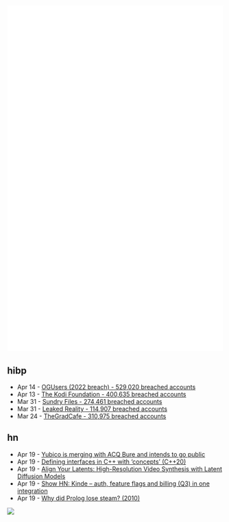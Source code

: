 ![Metrics](https://raw.githubusercontent.com/phixion/phixion/master/metrics.svg)

## hibp

<!--
for https://github.com/phixion/phixion/blob/main/.github/workflows/feeds.yml
-->
<!--START_SECTION:haveibeenpwnd-->
- Apr 14 - [OGUsers (2022 breach) - 529,020 breached accounts](https://haveibeenpwned.com/PwnedWebsites#OGUsers2022)
- Apr 13 - [The Kodi Foundation - 400,635 breached accounts](https://haveibeenpwned.com/PwnedWebsites#KodiFoundation)
- Mar 31 - [Sundry Files - 274,461 breached accounts](https://haveibeenpwned.com/PwnedWebsites#SundryFiles)
- Mar 31 - [Leaked Reality - 114,907 breached accounts](https://haveibeenpwned.com/PwnedWebsites#LeakedReality)
- Mar 24 - [TheGradCafe - 310,975 breached accounts](https://haveibeenpwned.com/PwnedWebsites#TheGradCafe)
<!--END_SECTION:haveibeenpwnd-->

## hn

<!--
for https://github.com/phixion/phixion/blob/main/.github/workflows/feeds.yml
-->
<!--START_SECTION:hn-->
- Apr 19 - [Yubico is merging with ACQ Bure and intends to go public](https://www.yubico.com/blog/yubico-is-merging-with-acq-bure/)
- Apr 19 - [Defining interfaces in C++ with ‘concepts’ (C++20)](https://lemire.me/blog/2023/04/18/defining-interfaces-in-c-with-concepts-c20/)
- Apr 19 - [Align Your Latents: High-Resolution Video Synthesis with Latent Diffusion Models](https://research.nvidia.com/labs/toronto-ai/VideoLDM/)
- Apr 19 - [Show HN: Kinde – auth, feature flags and billing (Q3) in one integration](https://kinde.com/)
- Apr 19 - [Why did Prolog lose steam? (2010)](https://www.kmjn.org/notes/prolog_lost_steam.html)
<!--END_SECTION:hn-->

<!--
for https://yhype.me
-->
![](https://hit.yhype.me/github/profile?user_id=13013670)
